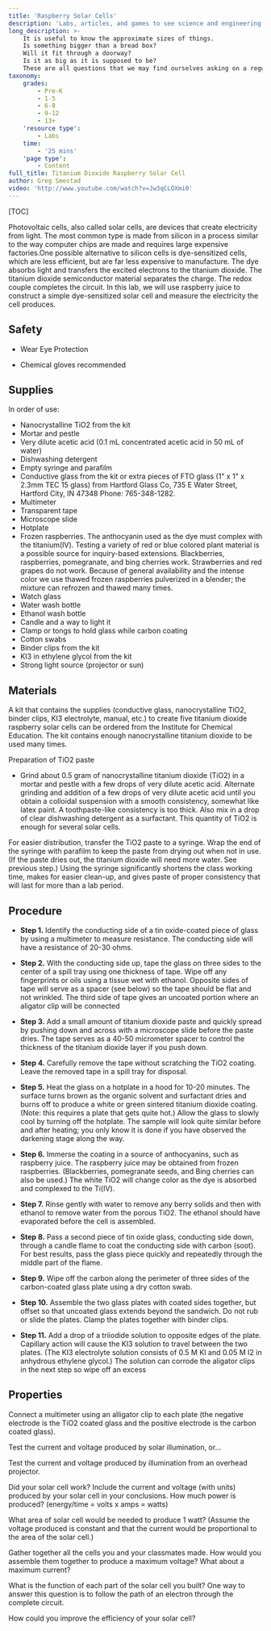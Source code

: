 ```yaml
---
title: 'Raspberry Solar Cells'
description: 'Labs, articles, and games to see science and engineering through a new lens.'
long_description: >-
    It is useful to know the approximate sizes of things.
    Is something bigger than a bread box?
    Will it fit through a doorway?
    Is it as big as it is supposed to be?
    These are all questions that we may find ourselves asking on a regular basis.
taxonomy:
    grades:
        - Pre-K
        - 1-5
        - 6-8
        - 9-12
        - 13+
    'resource type':
        - Labs
    time:
        - '25 mins'
    'page type':
        - Content
full_title: Titanium Dioxide Raspberry Solar Cell
author: Greg Smestad
video: 'http://www.youtube.com/watch?v=Jw3qCLOXmi0'
---
```


[TOC]

Photovoltaic cells, also called solar cells, are devices that create electricity from light. The most common type is made from silicon in a process similar to the way computer chips are made and requires large expensive factories.One possible alternative to silicon cells is dye-sensitized cells, which are less efficient, but are far less expensive to manufacture. The dye absorbs light and transfers the excited electrons to the titanium dioxide. The titanium dioxide semiconductor material separates the charge. The redox couple completes the circuit. In this lab, we will use raspberry juice to construct a simple dye-sensitized solar cell and measure the electricity the cell produces. 

## Safety

* Wear Eye Protection

* Chemical gloves recommended

## Supplies

In order of use:

* Nanocrystalline TiO2 from the kit
* Mortar and pestle
* Very dilute acetic acid (0.1 mL concentrated acetic acid in 50 mL of water)
* Dishwashing detergent
* Empty syringe and parafilm
* Conductive glass from the kit or extra pieces of FTO glass (1" x 1" x 2.3mm TEC 15 glass) from Hartford Glass Co, 735 E Water Street, Hartford City, IN 47348 Phone: 765-348-1282.
* Multimeter
* Transparent tape
* Microscope slide
* Hotplate
* Frozen raspberries. The anthocyanin used as the dye must complex with the titanium(IV). Testing a variety of red or blue colored plant material is a possible source for inquiry-based extensions. Blackberries, raspberries, pomegranate, and bing cherries work. Strawberries and red grapes do not work. Because of general availability and the intense color we use thawed frozen raspberries pulverized in a blender; the mixture can refrozen and thawed many times.
* Watch glass
* Water wash bottle
* Ethanol wash bottle
* Candle and a way to light it
* Clamp or tongs to hold glass while carbon coating
* Cotton swabs
* Binder clips from the kit
* KI3 in ethylene glycol from the kit
* Strong light source (projector or sun)

## Materials

A kit that contains the supplies (conductive glass, nanocrystalline TiO2, binder clips, KI3 electrolyte, manual, etc.) to create five titanium dioxide raspberry solar cells can be ordered from the Institute for Chemical Education. The kit contains enough nanocrystalline titanium dioxide to be used many times.

Preparation of TiO2 paste
* Grind about 0.5 gram of nanocrystalline titanium dioxide (TiO2) in a mortar and pestle with a few drops of very dilute acetic acid. Alternate grinding and addition of a few drops of very dilute acetic acid until you obtain a colloidal suspension with a smooth consistency, somewhat like latex paint. A toothpaste-like consistency is too thick. Also mix in a drop of clear dishwashing detergent as a surfactant. This quantity of TiO2 is enough for several solar cells.

For easier distribution, transfer the TiO2 paste to a syringe. Wrap the end of the syringe with parafilm to keep the paste from drying out when not in use. (If the paste dries out, the titanium dioxide will need more water. See previous step.) Using the syringe significantly shortens the class working time, makes for easier clean-up, and gives paste of proper consistency that will last for more than a lab period.

## Procedure

* **Step 1.** Identify the conducting side of a tin oxide-coated piece of glass by using a multimeter to measure resistance. The conducting side will have a resistance of 20-30 ohms.

* **Step 2.** With the conducting side up, tape the glass on three sides to the center of a spill tray using one thickness of tape. Wipe off any fingerprints or oils using a tissue wet with ethanol.
Opposite sides of tape will serve as a spacer (see below) so the tape should be flat and not wrinkled. The third side of tape gives an uncoated portion where an aligator clip will be connected

* **Step 3.** Add a small amount of titanium dioxide paste and quickly spread by pushing down and across with a microscope slide before the paste dries. The tape serves as a 40-50 micrometer spacer to control the thickness of the titanium dioxide layer if you push down.

* **Step 4.** Carefully remove the tape without scratching the TiO2 coating. Leave the removed tape in a spill tray for disposal.

* **Step 5.** Heat the glass on a hotplate in a hood for 10-20 minutes. The surface turns brown as the organic solvent and surfactant dries and burns off to produce a white or green sintered titanium dioxide coating. (Note: this requires a plate that gets quite hot.) Allow the glass to slowly cool by turning off the hotplate. The sample will look quite similar before and after heating; you only know it is done if you have observed the darkening stage along the way.

* **Step 6.** Immerse the coating in a source of anthocyanins, such as raspberry juice. The raspberry juice may be obtained from frozen raspberries. (Blackberries, pomegranate seeds, and Bing cherries can also be used.) The white TiO2 will change color as the dye is absorbed and complexed to the Ti(IV).

* **Step 7.** Rinse gently with water to remove any berry solids and then with ethanol to remove water from the porous TiO2. The ethanol should have evaporated before the cell is assembled.

* **Step 8.** Pass a second piece of tin oxide glass, conducting side down, through a candle flame to coat the conducting side with carbon (soot). For best results, pass the glass piece quickly and repeatedly through the middle part of the flame.

* **Step 9.** Wipe off the carbon along the perimeter of three sides of the carbon-coated glass plate using a dry cotton swab.

* **Step 10.** Assemble the two glass plates with coated sides together, but offset so that uncoated glass extends beyond the sandwich. Do not rub or slide the plates. Clamp the plates together with binder clips.

* **Step 11.** Add a drop of a triiodide solution to opposite edges of the plate. Capillary action will cause the KI3 solution to travel between the two plates. (The KI3 electrolyte solution consists of 0.5 M KI and 0.05 M I2 in anhydrous ethylene glycol.) The solution can corrode the aligator clips in the next step so wipe off an excess

## Properties

Connect a multimeter using an alligator clip to each plate (the negative electrode is the TiO2 coated glass and the positive electrode is the carbon coated glass).

Test the current and voltage produced by solar illumination, or...

Test the current and voltage produced by illumination from an overhead projector.

Did your solar cell work? Include the current and voltage (with units) produced by your solar cell in your conclusions. How much power is produced? (energy/time = volts x amps = watts)

What area of solar cell would be needed to produce 1 watt? (Assume the voltage produced is constant and that the current would be proportional to the area of the solar cell.)

Gather together all the cells you and your classmates made. How would you assemble them together to produce a maximum voltage? What about a maximum current?

What is the function of each part of the solar cell you built? One way to answer this question is to follow the path of an electron through the complete circuit.

How could you improve the efficiency of your solar cell?
